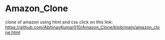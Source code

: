 # Amazon_Clone
clone of amazon using html and css
 click on this link: https://github.com/AbhinavKumar010/Amazon_Clone/blob/main/amazon_clone.html
